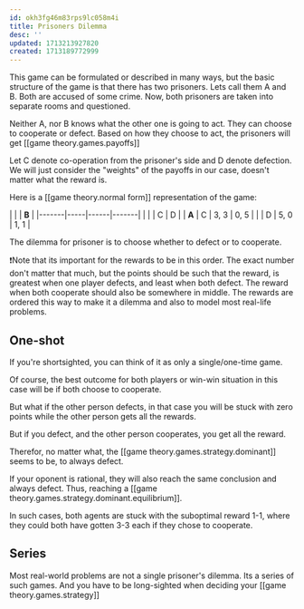 ```yaml
---
id: okh3fg46m83rps9lc058m4i
title: Prisoners Dilemma
desc: ''
updated: 1713213927820
created: 1713189772999
---
```


This game can be formulated or described in many ways, but the basic structure of the game is that there has two prisoners. Lets call them A and B. Both are accused of some crime. Now, both prisoners are taken into separate rooms and questioned. 

Neither A, nor B knows what the other one is going to act. They can choose to cooperate or defect. Based on how they choose to act, the prisoners will get [[game theory.games.payoffs]]

Let C denote co-operation from the prisoner's side and D denote defection. We will just consider the "weights" of the payoffs in our case, doesn't matter what the reward is. 

Here is a [[game theory.normal form]] representation of the game: 

|       |      | **B** | 
|-------|-----|------|-------|
|       |     |   C  |  D    |
| **A** |   C | 3, 3 | 0, 5  |
|       |   D | 5, 0 | 1, 1  |



The dilemma for prisoner is to choose whether to defect or to cooperate.

❗Note that its important for the rewards to be in this order. The exact number don't matter that much, but the points should be such that the reward, is greatest when one player defects, and least when both defect. The reward when both cooperate should also be somewhere in middle. The rewards are ordered this way to make it a dilemma and also to model most real-life problems.

## One-shot

If you're shortsighted, you can think of it as only a single/one-time game. 

Of course, the best outcome for both players or win-win situation in this case will be if both choose to cooperate. 

But what if the other person defects, in that case you will be stuck with zero points while the other person gets all the rewards.

But if you defect, and the other person cooperates, you get all the reward.

Therefor, no matter what, the [[game theory.games.strategy.dominant]] seems to be, to always defect.

If your oponent is rational, they will also reach the same conclusion and always defect. Thus, reaching a [[game theory.games.strategy.dominant.equilibrium]].

In such cases, both agents are stuck with the suboptimal reward 1-1, where they could both have gotten 3-3 each if they chose to cooperate.


## Series

Most real-world problems are not a single prisoner's dilemma. Its a series of such games. And you have to be long-sighted when deciding your [[game theory.games.strategy]]
